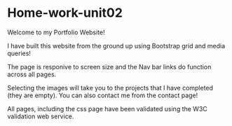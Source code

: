 # Home-work-unit02
Welcome to my Portfolio Website! 

I have built this website from the ground up using Bootstrap grid and media queries! 

The page is responive to screen size and the Nav bar links do function across all pages. 

Selecting the images will take you to the projects that I have completed (they are empty).
You can also contact me from the contact page! 

All pages, including the css page have been validated using the W3C validation web service.
